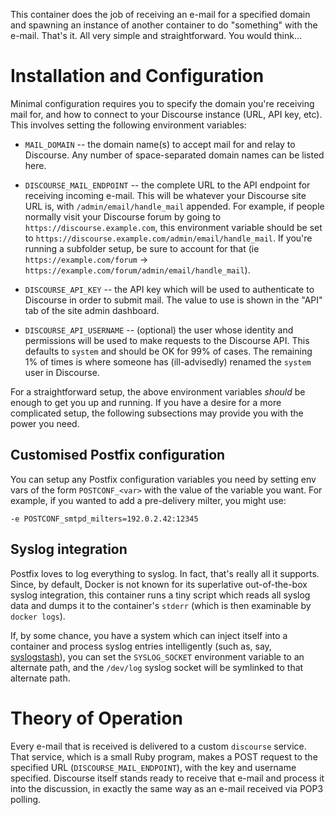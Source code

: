 This container does the job of receiving an e-mail for a specified domain
and spawning an instance of another container to do "something" with the
e-mail.  That's it.  All very simple and straightforward.  You would
think...


# Installation and Configuration

Minimal configuration requires you to specify the domain you're receiving
mail for, and how to connect to your Discourse instance (URL, API key, etc).
This involves setting the following environment variables:

* `MAIL_DOMAIN` -- the domain name(s) to accept mail for and relay to
  Discourse.  Any number of space-separated domain names can be listed here.

* `DISCOURSE_MAIL_ENDPOINT` -- the complete URL to the API endpoint for
  receiving incoming e-mail.  This will be whatever your Discourse site URL
  is, with `/admin/email/handle_mail` appended.  For example, if people
  normally visit your Discourse forum by going to
  `https://discourse.example.com`, this environment variable should be set
  to `https://discourse.example.com/admin/email/handle_mail`.  If you're
  running a subfolder setup, be sure to account for that (ie
  `https://example.com/forum` ->
  `https://example.com/forum/admin/email/handle_mail`).

* `DISCOURSE_API_KEY` -- the API key which will be used to authenticate to
  Discourse in order to submit mail.  The value to use is shown in the "API"
  tab of the site admin dashboard.

* `DISCOURSE_API_USERNAME` -- (optional) the user whose identity and
  permissions will be used to make requests to the Discourse API.  This
  defaults to `system` and should be OK for 99% of cases.  The remaining 1%
  of times is where someone has (ill-advisedly) renamed the `system` user in
  Discourse.

For a straightforward setup, the above environment variables *should* be
enough to get you up and running.  If you have a desire for a more
complicated setup, the following subsections may provide you with the power
you need.


## Customised Postfix configuration

You can setup any Postfix configuration variables you need by setting env
vars of the form `POSTCONF_<var>` with the value of the variable you want.
For example, if you wanted to add a pre-delivery milter, you might use:

    -e POSTCONF_smtpd_milters=192.0.2.42:12345


## Syslog integration

Postfix loves to log everything to syslog.  In fact, that's really all it
supports.  Since, by default, Docker is not known for its superlative
out-of-the-box syslog integration, this container runs a tiny script which
reads all syslog data and dumps it to the container's `stderr` (which is
then examinable by `docker logs`).

If, by some chance, you have a system which can inject itself into a
container and process syslog entries intelligently (such as, say,
[syslogstash](https://github.com/discourse/syslogstash)), you can set the
`SYSLOG_SOCKET` environment variable to an alternate path, and the
`/dev/log` syslog socket will be symlinked to that alternate path.



# Theory of Operation

Every e-mail that is received is delivered to a custom `discourse` service.
That service, which is a small Ruby program, makes a POST request to the
specified URL (`DISCOURSE_MAIL_ENDPOINT`), with the key and username
specified.  Discourse itself stands ready to receive that e-mail and process
it into the discussion, in exactly the same way as an e-mail received via
POP3 polling.
